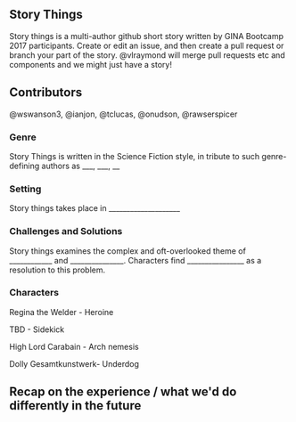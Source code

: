 ## Story Things
Story things is a multi-author github short story written by GINA Bootcamp 2017 participants.
Create or edit an issue, and then create a pull request or branch your part of the story. @vlraymond will merge pull requests etc and components and we might just have a story!

## Contributors
@wswanson3, @ianjon, @tclucas, @onudson, @rawserspicer

### Genre
Story Things is written in the Science Fiction style, in tribute to such genre-defining authors as ___, ___, __

### Setting
Story things takes place in ____________________

### Challenges and Solutions
Story things examines the complex and oft-overlooked theme of ____________ and _______________. Characters find ________________ as a resolution to this problem.

### Characters
Regina the Welder - Heroine 

TBD - Sidekick 

High Lord Carabain - Arch nemesis 

Dolly Gesamtkunstwerk- Underdog 

## Recap on the experience / what we'd do differently in the future
